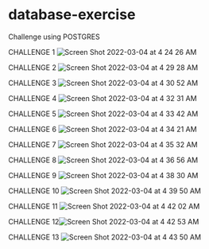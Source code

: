 # database-exercise
Challenge  using POSTGRES

CHALLENGE 1
![Screen Shot 2022-03-04 at 4 24 26 AM](https://user-images.githubusercontent.com/23236161/156736824-1340193b-04ed-4754-9460-96fef60f2ed3.png)

CHALLENGE 2
![Screen Shot 2022-03-04 at 4 29 28 AM](https://user-images.githubusercontent.com/23236161/156737140-88171e2c-4ae2-4d66-99f1-c74a4883d187.png)

CHALLENGE 3
![Screen Shot 2022-03-04 at 4 30 52 AM](https://user-images.githubusercontent.com/23236161/156737384-4ced1513-fbcb-4c10-885b-be4c1dcfee2b.png)

CHALLENGE 4
![Screen Shot 2022-03-04 at 4 32 31 AM](https://user-images.githubusercontent.com/23236161/156737643-8940540c-ff83-44d3-b738-01fb1e0abae1.png)

CHALLENGE 5
![Screen Shot 2022-03-04 at 4 33 42 AM](https://user-images.githubusercontent.com/23236161/156737823-d44f127e-f60e-4f00-a41e-ddf8c1afd7f7.png)

CHALLENGE 6
![Screen Shot 2022-03-04 at 4 34 21 AM](https://user-images.githubusercontent.com/23236161/156737964-d1fc920a-13bf-49ff-8eaf-99a4e4272c61.png)

CHALLENGE 7
![Screen Shot 2022-03-04 at 4 35 32 AM](https://user-images.githubusercontent.com/23236161/156738151-1f22cbd4-fe83-4191-9588-f30e85984bc1.png)

CHALLENGE 8
![Screen Shot 2022-03-04 at 4 36 56 AM](https://user-images.githubusercontent.com/23236161/156738449-9f4a31ba-1792-4a0c-bbd0-61d62dea9eaa.png)

CHALLENGE 9
![Screen Shot 2022-03-04 at 4 38 30 AM](https://user-images.githubusercontent.com/23236161/156738654-c9938d13-776e-4a3b-b17e-6fcfb55bb014.png)

CHALLENGE 10
![Screen Shot 2022-03-04 at 4 39 50 AM](https://user-images.githubusercontent.com/23236161/156738879-ffeb1a35-18b3-49f8-ba49-5682d7340003.png)

CHALLENGE 11
![Screen Shot 2022-03-04 at 4 42 02 AM](https://user-images.githubusercontent.com/23236161/156739239-6e16ee21-f60d-4904-a812-1272d8590331.png)

CHALLENGE 12![Screen Shot 2022-03-04 at 4 42 53 AM](https://user-images.githubusercontent.com/23236161/156739400-fea3db6d-49da-49b1-9d50-5a74ee69e4ec.png)

CHALLENGE 13
![Screen Shot 2022-03-04 at 4 43 50 AM](https://user-images.githubusercontent.com/23236161/156739562-2c98a64d-d40b-4da2-8d58-e93b869f83a8.png)
